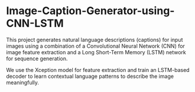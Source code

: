 # Image-Caption-Generator-using-CNN-LSTM
This project generates natural language descriptions (captions) for input images using a combination of a Convolutional Neural Network (CNN) for image feature extraction and a Long Short-Term Memory (LSTM) network for sequence generation.

We use the Xception model for feature extraction and train an LSTM-based decoder to learn contextual language patterns to describe the image meaningfully.
